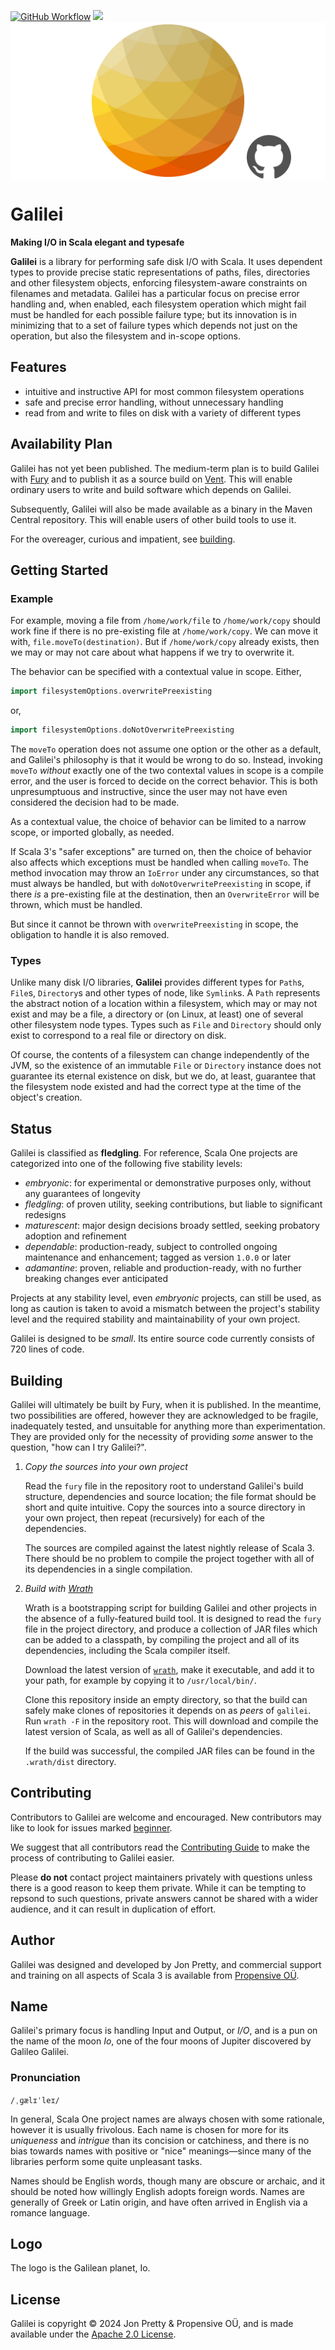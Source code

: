 [<img alt="GitHub Workflow" src="https://img.shields.io/github/actions/workflow/status/propensive/galilei/main.yml?style=for-the-badge" height="24">](https://github.com/propensive/galilei/actions)
[<img src="https://img.shields.io/discord/633198088311537684?color=8899f7&label=DISCORD&style=for-the-badge" height="24">](https://discord.gg/7b6mpF6Qcf)
<img src="/doc/images/github.png" valign="middle">

# Galilei

__Making I/O in Scala elegant and typesafe__

__Galilei__ is a library for performing safe disk I/O with Scala. It uses dependent types to provide
precise static representations of paths, files, directories and other filesystem objects, enforcing
filesystem-aware constraints on filenames and metadata. Galilei has a particular focus on precise error
handling and, when enabled, each filesystem operation which might fail must be handled for each possible
failure type; but its innovation is in minimizing that to a set of failure types which depends not
just on the operation, but also the filesystem and in-scope options.

## Features

- intuitive and instructive API for most common filesystem operations
- safe and precise error handling, without unnecessary handling
- read from and write to files on disk with a variety of different types


## Availability Plan

Galilei has not yet been published. The medium-term plan is to build Galilei
with [Fury](https://github.com/propensive/fury) and to publish it as a source build on
[Vent](https://github.com/propensive/vent). This will enable ordinary users to write and build
software which depends on Galilei.

Subsequently, Galilei will also be made available as a binary in the Maven
Central repository. This will enable users of other build tools to use it.

For the overeager, curious and impatient, see [building](#building).

## Getting Started

### Example

For example, moving a file from `/home/work/file` to `/home/work/copy` should work fine
if there is no pre-existing file at `/home/work/copy`. We can move it with,
`file.moveTo(destination)`. But if `/home/work/copy` already
exists, then we may or may not care about what happens if we try to overwrite it.

The behavior can be specified with a contextual value in scope. Either,
```scala
import filesystemOptions.overwritePreexisting
```
or,
```scala
import filesystemOptions.doNotOverwritePreexisting
```

The `moveTo` operation does not assume one option or the other as a default, and Galilei's
philosophy is that it would be wrong to do so. Instead, invoking `moveTo` _without_ exactly
one of the two contextal values in scope is a compile error, and the user is forced to
decide on the correct behavior. This is both unpresumptuous and instructive, since the
user may not have even considered the decision had to be made.

As a contextual value, the choice of behavior can be limited to a narrow scope, or
imported globally, as needed.

If Scala 3's "safer exceptions" are turned on, then the choice of behavior also affects
which exceptions must be handled when calling `moveTo`. The method invocation may throw
an `IoError` under any circumstances, so that must always be handled, but with
`doNotOverwritePreexisting` in scope, if there _is_ a pre-existing file at the destination,
then an `OverwriteError` will be thrown, which must be handled.

But since it cannot be thrown with `overwritePreexisting` in scope, the obligation to handle it
is also removed.

### Types

Unlike many disk I/O libraries, __Galilei__ provides different types for `Path`s, `File`s, `Directory`s
and other types of node, like `Symlink`s. A `Path` represents the abstract notion of a location within
a filesystem, which may or may not exist and may be a file, a directory or (on Linux, at least) one of
several other filesystem node types. Types such as `File` and `Directory` should only exist to
correspond to a real file or directory on disk.

Of course, the contents of a filesystem can change independently of the JVM, so the existence of
an immutable `File` or `Directory` instance does not guarantee its eternal existence on disk, but
we do, at least, guarantee that the filesystem node existed and had the correct type at the time
of the object's creation.





## Status

Galilei is classified as __fledgling__. For reference, Scala One projects are
categorized into one of the following five stability levels:

- _embryonic_: for experimental or demonstrative purposes only, without any guarantees of longevity
- _fledgling_: of proven utility, seeking contributions, but liable to significant redesigns
- _maturescent_: major design decisions broady settled, seeking probatory adoption and refinement
- _dependable_: production-ready, subject to controlled ongoing maintenance and enhancement; tagged as version `1.0.0` or later
- _adamantine_: proven, reliable and production-ready, with no further breaking changes ever anticipated

Projects at any stability level, even _embryonic_ projects, can still be used,
as long as caution is taken to avoid a mismatch between the project's stability
level and the required stability and maintainability of your own project.

Galilei is designed to be _small_. Its entire source code currently consists
of 720 lines of code.

## Building

Galilei will ultimately be built by Fury, when it is published. In the
meantime, two possibilities are offered, however they are acknowledged to be
fragile, inadequately tested, and unsuitable for anything more than
experimentation. They are provided only for the necessity of providing _some_
answer to the question, "how can I try Galilei?".

1. *Copy the sources into your own project*
   
   Read the `fury` file in the repository root to understand Galilei's build
   structure, dependencies and source location; the file format should be short
   and quite intuitive. Copy the sources into a source directory in your own
   project, then repeat (recursively) for each of the dependencies.

   The sources are compiled against the latest nightly release of Scala 3.
   There should be no problem to compile the project together with all of its
   dependencies in a single compilation.

2. *Build with [Wrath](https://github.com/propensive/wrath/)*

   Wrath is a bootstrapping script for building Galilei and other projects in
   the absence of a fully-featured build tool. It is designed to read the `fury`
   file in the project directory, and produce a collection of JAR files which can
   be added to a classpath, by compiling the project and all of its dependencies,
   including the Scala compiler itself.
   
   Download the latest version of
   [`wrath`](https://github.com/propensive/wrath/releases/latest), make it
   executable, and add it to your path, for example by copying it to
   `/usr/local/bin/`.

   Clone this repository inside an empty directory, so that the build can
   safely make clones of repositories it depends on as _peers_ of `galilei`.
   Run `wrath -F` in the repository root. This will download and compile the
   latest version of Scala, as well as all of Galilei's dependencies.

   If the build was successful, the compiled JAR files can be found in the
   `.wrath/dist` directory.

## Contributing

Contributors to Galilei are welcome and encouraged. New contributors may like
to look for issues marked
[beginner](https://github.com/propensive/galilei/labels/beginner).

We suggest that all contributors read the [Contributing
Guide](/contributing.md) to make the process of contributing to Galilei
easier.

Please __do not__ contact project maintainers privately with questions unless
there is a good reason to keep them private. While it can be tempting to
repsond to such questions, private answers cannot be shared with a wider
audience, and it can result in duplication of effort.

## Author

Galilei was designed and developed by Jon Pretty, and commercial support and
training on all aspects of Scala 3 is available from [Propensive
O&Uuml;](https://propensive.com/).



## Name

Galilei's primary focus is handling Input and Output, or _I/O_, and is a pun on the name of the moon _Io_, one of the four moons of Jupiter discovered by Galileo Galilei.

### Pronunciation

`/ˌɡælɪˈleɪ/`

In general, Scala One project names are always chosen with some rationale,
however it is usually frivolous. Each name is chosen for more for its
_uniqueness_ and _intrigue_ than its concision or catchiness, and there is no
bias towards names with positive or "nice" meanings—since many of the libraries
perform some quite unpleasant tasks.

Names should be English words, though many are obscure or archaic, and it
should be noted how willingly English adopts foreign words. Names are generally
of Greek or Latin origin, and have often arrived in English via a romance
language.

## Logo

The logo is the Galilean planet, Io.

## License

Galilei is copyright &copy; 2024 Jon Pretty & Propensive O&Uuml;, and
is made available under the [Apache 2.0 License](/license.md).

